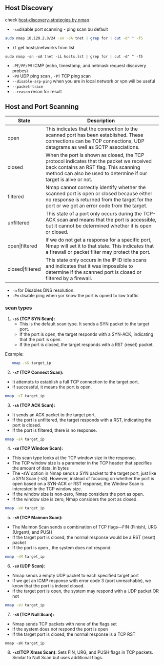 
## Host Discovery

check [host-discovery-strategies by nmap](https://nmap.org/book/host-discovery-strategies.html)

- `-sn`disable port scanning - ping scan bu default 
```bash
sudo nmap 10.129.2.0/24 -sn -oA tnet | grep for | cut -d" " -f5
```
- `il` get hosts/networks from list 
```
sudo nmap -sn -oA tnet -iL hosts.lst | grep for | cut -d" " -f5
```
- `-PE/PP/PM` ICMP  (echo, timestamp, and netmask request discovery probes)
- `-PU` UDP ping scan , `-PT` TCP ping scan
- `--disable-arp-ping` when you are in local network or vpn will be useful
- `--packet-trace`
- `--reason` reson for result


## Host and Port Scanning

| State            | Description                                                                                                                     |
|------------------|---------------------------------------------------------------------------------------------------------------------------------|
| open             | This indicates that the connection to the scanned port has been established. These connections can be TCP connections, UDP datagrams as well as SCTP associations.  |
| closed           | When the port is shown as closed, the TCP protocol indicates that the packet we received back contains an RST flag. This scanning method can also be used to determine if our target is alive or not.  |
| filtered         | Nmap cannot correctly identify whether the scanned port is open or closed because either no response is returned from the target for the port or we get an error code from the target.  |
| unfiltered       | This state of a port only occurs during the TCP-ACK scan and means that the port is accessible, but it cannot be determined whether it is open or closed.  |
| open\|filtered    | If we do not get a response for a specific port, Nmap will set it to that state. This indicates that a firewall or packet filter may protect the port.  |
| closed\|filtered  | This state only occurs in the IP ID idle scans and indicates that it was impossible to determine if the scanned port is closed or filtered by a firewall.  |


- `-n` for Disables DNS resolution.
- `-Pn` disable ping when yor know the port is opned to low traffic

### scan types 

1. **`-sS` (TCP SYN Scan):**
   - This is the default scan type. It sends a SYN packet to the target port.
   - If the port is open, the target responds with a SYN-ACK, indicating that the port is open.
   - If the port is closed, the target responds with a RST (reset) packet.

Example:
```bash
   nmap -sS target_ip
```

2. **`-sT` (TCP Connect Scan):**
- It attempts to establish a full TCP connection to the target port.
- If successful, it means the port is open.
```bash
nmap -sT target_ip
```

3. **`-sA` (TCP ACK Scan):**
- It sends an ACK packet to the target port.
- If the port is unfiltered, the target responds with a RST, indicating the port is closed.
- If the port is filtered, there is no response.
```bash
nmap -sA target_ip
```

4. **`-sW` (TCP Window Scan):**
- This scan type looks at the TCP window size in the response.
- The TCP window size is a parameter in the TCP header that specifies the amount of data, in bytes
- The -sW option in Nmap sends a SYN packet to the target port, just like a SYN Scan (-sS). However, instead of focusing on whether the port is open based on a SYN-ACK or RST response, the Window Scan is interested in the TCP window size.
- If the window size is non-zero, Nmap considers the port as open.
- If the window size is zero, Nmap considers the port as closed.
```bash
nmap -sW target_ip
```

5. **`-sM` (TCP Maimon Scan):**
- The Maimon Scan sends a combination of TCP flags—FIN (Finish), URG (Urgent), and PUSH
- If the target port is closed, the normal response would be a RST (reset) packet
- If the port is open , the system does not respond

```bash
nmap -sM target_ip
```

6. **`-sU` (UDP Scan):**
- Nmap sends a empty UDP packet to each specified target port
- If we get an ICMP response with error code 3 (port unreachable), we know that the port is indeed closed.
- If the target port is open, the system may respond with a UDP packet OR not
```bash
nmap -sU target_ip
```

7. **`-sN` (TCP Null Scan):**
- Nmap sends TCP packets with none of the flags set
- If the system does not respond the port is open
- If the target port is closed, the normal response is a TCP RST
```
nmap -sN target_ip
```

8. **`-sX`(TCP Xmas Scan):**
Sets FIN, URG, and PUSH flags in TCP packets. Similar to Null Scan but uses additional flags.
